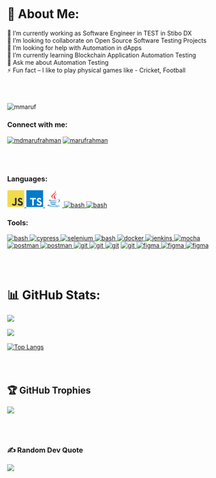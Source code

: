 # 💫 About Me:
🔭 I’m currently working as Software Engineer in TEST in Stibo DX<br>👯 I’m looking to collaborate on Open Source Software Testing Projects<br>🤝 I’m looking for help with Automation in dApps<br>🌱 I’m currently learning Blockchain Application Automation Testing<br>💬 Ask me about Automation Testing<br>⚡ Fun fact – I like to play physical games like - Cricket, Football

<br></br>


<p align="left"> <img src="https://komarev.com/ghpvc/?username=mMARUF&label=Profile%20views&color=0e75b6&style=flat" alt="mmaruf" width="135" /> </p>





<h3 align="left">Connect with me:</h3>
<p align="left">
<a href="https://linkedin.com/in/mdmarufrahman" target="blank"><img align="center" src="https://raw.githubusercontent.com/rahuldkjain/github-profile-readme-generator/master/src/images/icons/Social/linked-in-alt.svg" alt="mdmarufrahman" height="30" width="40" /></a>
<a href="https://www.leetcode.com/marufrahman" target="blank"><img align="center" src="https://raw.githubusercontent.com/rahuldkjain/github-profile-readme-generator/master/src/images/icons/Social/leet-code.svg" alt="marufrahman" height="30" width="40" /></a>
</p>

<br></br>

<h3 align="left">Languages:</h3>
<p align="left">
</a> <a href="https://developer.mozilla.org/en-US/docs/Web/JavaScript" target="_blank" rel="noreferrer"> <img src="https://raw.githubusercontent.com/devicons/devicon/master/icons/javascript/javascript-original.svg" 
alt="javascript" width="40" height="40"/> </a> 
<a href="https://www.typescriptlang.org/" target="_blank" rel="noreferrer"> <img src="https://raw.githubusercontent.com/devicons/devicon/master/icons/typescript/typescript-original.svg" alt="typescript" width="40" height="40"/> </a>
<a href="https://www.java.com" target="_blank" rel="noreferrer"> <img src="https://raw.githubusercontent.com/devicons/devicon/master/icons/java/java-original.svg" alt="java" width="40" height="40"/> 
<a href="https://www.gnu.org/software/bash/" target="_blank" rel="noreferrer"> <img src="https://www.svgrepo.com/show/255832/sql.svg" alt="bash" width="40" height="40"/> </a>
<a href="https://www.gnu.org/software/bash/" target="_blank" rel="noreferrer"> <img src="https://www.svgrepo.com/show/353478/bash-icon.svg" alt="bash" width="40" height="40"/> </a>

</p>



<h3 align="left">Tools:</h3>
<p align="left"> 
<a href="https://webdriver.io/" target="_blank" rel="noreferrer"> <img src="https://asset.brandfetch.io/idV7ZoyErg/idPvWqIX1T.png?updated=1667619616092" alt="bash" width="40" height="40"/>  
<a href="https://www.cypress.io" target="_blank" rel="noreferrer"> <img src="https://www.svgrepo.com/show/439131/cypress.svg" alt="cypress" width="40" height="40"/> </a> 
<a href="https://www.selenium.dev" target="_blank" rel="noreferrer"> <img src="https://seeklogo.com/images/S/selenium-logo-A1B53CEFB0-seeklogo.com.png" alt="selenium" width="40" height="40"/> </a>
<a href="https://cucumber.io/" target="_blank" rel="noreferrer"> <img src="https://www.svgrepo.com/show/353625/cucumber.svg" alt="bash" width="40" height="40"/> </a>
<a href="https://www.docker.com/" target="_blank" rel="noreferrer"> <img src="https://cdn.jsdelivr.net/gh/devicons/devicon/icons/docker/docker-plain-wordmark.svg" alt="docker" width="40" height="40"/> </a>  <a href="https://www.jenkins.io" target="_blank" rel="noreferrer"> <img src="https://www.vectorlogo.zone/logos/jenkins/jenkins-icon.svg" alt="jenkins" width="40" height="40"/> </a> <a href="https://mochajs.org" target="_blank" rel="noreferrer"> <img src="https://www.vectorlogo.zone/logos/mochajs/mochajs-icon.svg" alt="mocha" width="40" height="40"/> </a> <a href="https://postman.com" target="_blank" rel="noreferrer"> <img src="https://www.vectorlogo.zone/logos/getpostman/getpostman-icon.svg" alt="postman" width="40" height="40"/> </a> 
<a href="https://jmeter.apache.org/" target="_blank" rel="noreferrer"> <img src="https://home.apache.org/~fschumacher/jmeter.svg" alt="postman" width="70" height="40"/> </a>  
<a href="https://git-scm.com/" target="_blank" rel="noreferrer"> <img src="https://www.vectorlogo.zone/logos/git-scm/git-scm-icon.svg" alt="git" width="40" height="40"/> </a>   
<a href="https://www.browserstack.com/" target="_blank" rel="noreferrer"> <img src="https://www.svgrepo.com/show/353515/browserstack.svg" alt="git" width="40" height="40"/> </a>  
<a href="https://www.atlassian.com/software/jira/" target="_blank" rel="noreferrer"> <img src="https://www.svgrepo.com/show/376328/jira.svg" alt="git" width="40" height="40"/></a>  
<a href="https://www.atlassian.com/software/confluence/" target="_blank" rel="noreferrer"> <img src="https://www.svgrepo.com/show/353597/confluence.svg" alt="git" width="40" height="40"/> </a>  
<a href="https://www.figma.com/" target="_blank" rel="noreferrer"> <img src="https://www.vectorlogo.zone/logos/figma/figma-icon.svg" alt="figma" width="40" height="40"/> </a>
<a href="https://www.svgrepo.com/vectors/azure-devops/" target="_blank" rel="noreferrer"> <img src="https://www.svgrepo.com/show/448271/azure-devops.svg" alt="figma" width="40" height="40"/> </a>
<a href="https://www.redhat.com/en/technologies/cloud-computing/openshift/="_blank" rel="noreferrer"> <img src="https://www.svgrepo.com/show/354143/openshift.svg" alt="figma" width="40" height="40"/> </a>
</p>

<br></br>

# 📊 GitHub Stats:
![](https://github-readme-stats.vercel.app/api?username=mMARUF&theme=dracula&hide_border=false&include_all_commits=true&count_private=true)<br/>


![](https://github-readme-streak-stats.herokuapp.com/?user=mMARUF&theme=dracula&hide_border=false)<br/>


[![Top Langs](https://github-readme-stats.vercel.app/api/top-langs/?username=mMARUF&theme=dracula&hide_border=false&include_all_commits=true&count_private=true&langs_count=8)](https://github.com/mMARUF/github-readme-stats)

<br></br>

## 🏆 GitHub Trophies
![](https://github-profile-trophy.vercel.app/?username=mMARUF&theme=dracula&no-frame=false&no-bg=false&margin-w=4)


<br></br>

### ✍️ Random Dev Quote
![](https://quotes-github-readme.vercel.app/api?type=horizontal&theme=dracula&no-frame=false&hide_border=false)   


